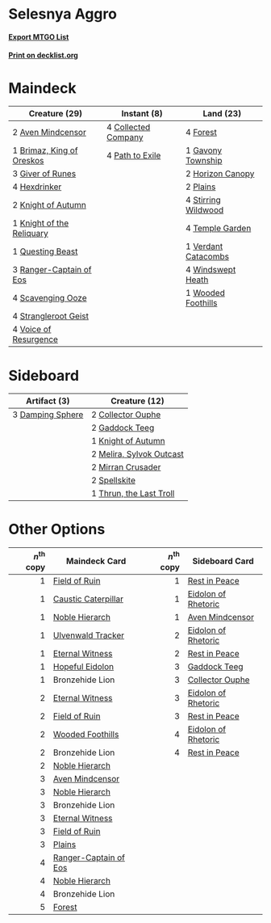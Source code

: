 # Selesnya Aggro

#### [Export MTGO List](../collection/Selesnya%20Aggro/Selesnya%20Aggro.txt)
#### [Print on decklist.org](http://decklist.org/?deckmain=2%09Aven%20Mindcensor%0A1%09Brimaz,%20King%20of%20Oreskos%0A4%09Collected%20Company%0A4%09Forest%0A1%09Gavony%20Township%0A3%09Giver%20of%20Runes%0A4%09Hexdrinker%0A2%09Horizon%20Canopy%0A2%09Knight%20of%20Autumn%0A1%09Knight%20of%20the%20Reliquary%0A4%09Path%20to%20Exile%0A2%09Plains%0A1%09Questing%20Beast%0A3%09Ranger-Captain%20of%20Eos%0A4%09Scavenging%20Ooze%0A4%09Stirring%20Wildwood%0A4%09Strangleroot%20Geist%0A4%09Temple%20Garden%0A1%09Verdant%20Catacombs%0A4%09Voice%20of%20Resurgence%0A4%09Windswept%20Heath%0A1%09Wooded%20Foothills&deckside=2%09Collector%20Ouphe%0A3%09Damping%20Sphere%0A2%09Gaddock%20Teeg%0A1%09Knight%20of%20Autumn%0A2%09Melira,%20Sylvok%20Outcast%0A2%09Mirran%20Crusader%0A2%09Spellskite%0A1%09Thrun,%20the%20Last%20Troll)
# Maindeck

|                                           Creature (29)                                            |                                         Instant (8)                                          |                                          Land (23)                                           |
|----------------------------------------------------------------------------------------------------|----------------------------------------------------------------------------------------------|----------------------------------------------------------------------------------------------|
|2 [Aven Mindcensor](http://gatherer.wizards.com/Pages/Card/Details.aspx?multiverseid=426707)        |4 [Collected Company](http://gatherer.wizards.com/Pages/Card/Details.aspx?multiverseid=394519)|4 [Forest](http://gatherer.wizards.com/Pages/Card/Details.aspx?multiverseid=439860)           |
|1 [Brimaz, King of Oreskos](http://gatherer.wizards.com/Pages/Card/Details.aspx?multiverseid=378377)|4 [Path to Exile](http://gatherer.wizards.com/Pages/Card/Details.aspx?multiverseid=220511)    |1 [Gavony Township](http://gatherer.wizards.com/Pages/Card/Details.aspx?multiverseid=233242)  |
|3 [Giver of Runes](http://gatherer.wizards.com/Pages/Card/Details.aspx?multiverseid=463962)         |                                                                                              |2 [Horizon Canopy](http://gatherer.wizards.com/Pages/Card/Details.aspx?multiverseid=409571)   |
|4 [Hexdrinker](http://gatherer.wizards.com/Pages/Card/Details.aspx?multiverseid=464117)             |                                                                                              |2 [Plains](http://gatherer.wizards.com/Pages/Card/Details.aspx?multiverseid=439856)           |
|2 [Knight of Autumn](http://gatherer.wizards.com/Pages/Card/Details.aspx?multiverseid=452933)       |                                                                                              |4 [Stirring Wildwood](http://gatherer.wizards.com/Pages/Card/Details.aspx?multiverseid=433213)|
|1 [Knight of the Reliquary](http://gatherer.wizards.com/Pages/Card/Details.aspx?multiverseid=189145)|                                                                                              |4 [Temple Garden](http://gatherer.wizards.com/Pages/Card/Details.aspx?multiverseid=405112)    |
|1 [Questing Beast](http://gatherer.wizards.com/Pages/Card/Details.aspx?multiverseid=473133)         |                                                                                              |1 [Verdant Catacombs](http://gatherer.wizards.com/Pages/Card/Details.aspx?multiverseid=405113)|
|3 [Ranger-Captain of Eos](http://gatherer.wizards.com/Pages/Card/Details.aspx?multiverseid=463970)  |                                                                                              |4 [Windswept Heath](http://gatherer.wizards.com/Pages/Card/Details.aspx?multiverseid=405115)  |
|4 [Scavenging Ooze](http://gatherer.wizards.com/Pages/Card/Details.aspx?multiverseid=420783)        |                                                                                              |1 [Wooded Foothills](http://gatherer.wizards.com/Pages/Card/Details.aspx?multiverseid=405116) |
|4 [Strangleroot Geist](http://gatherer.wizards.com/Pages/Card/Details.aspx?multiverseid=262671)     |                                                                                              |                                                                                              |
|4 [Voice of Resurgence](http://gatherer.wizards.com/Pages/Card/Details.aspx?multiverseid=368951)    |                                                                                              |                                                                                              |


# Sideboard

|                                       Artifact (3)                                        |                                           Creature (12)                                           |
|-------------------------------------------------------------------------------------------|---------------------------------------------------------------------------------------------------|
|3 [Damping Sphere](http://gatherer.wizards.com/Pages/Card/Details.aspx?multiverseid=443101)|2 [Collector Ouphe](http://gatherer.wizards.com/Pages/Card/Details.aspx?multiverseid=464107)       |
|                                                                                           |2 [Gaddock Teeg](http://gatherer.wizards.com/Pages/Card/Details.aspx?multiverseid=140188)          |
|                                                                                           |1 [Knight of Autumn](http://gatherer.wizards.com/Pages/Card/Details.aspx?multiverseid=452933)      |
|                                                                                           |2 [Melira, Sylvok Outcast](http://gatherer.wizards.com/Pages/Card/Details.aspx?multiverseid=194274)|
|                                                                                           |2 [Mirran Crusader](http://gatherer.wizards.com/Pages/Card/Details.aspx?multiverseid=213802)       |
|                                                                                           |2 [Spellskite](http://gatherer.wizards.com/Pages/Card/Details.aspx?multiverseid=397743)            |
|                                                                                           |1 [Thrun, the Last Troll](http://gatherer.wizards.com/Pages/Card/Details.aspx?multiverseid=214050) |


# Other Options

|*n*<sup>th</sup> copy|                                         Maindeck Card                                          |*n*<sup>th</sup> copy|                                        Sideboard Card                                        |
|--------------------:|------------------------------------------------------------------------------------------------|--------------------:|----------------------------------------------------------------------------------------------|
|                    1|[Field of Ruin](http://gatherer.wizards.com/Pages/Card/Details.aspx?multiverseid=435415)        |                    1|[Rest in Peace](http://gatherer.wizards.com/Pages/Card/Details.aspx?multiverseid=442021)      |
|                    1|[Caustic Caterpillar](http://gatherer.wizards.com/Pages/Card/Details.aspx?multiverseid=398409)  |                    1|[Eidolon of Rhetoric](http://gatherer.wizards.com/Pages/Card/Details.aspx?multiverseid=380409)|
|                    1|[Noble Hierarch](http://gatherer.wizards.com/Pages/Card/Details.aspx?multiverseid=179434)       |                    1|[Aven Mindcensor](http://gatherer.wizards.com/Pages/Card/Details.aspx?multiverseid=426707)    |
|                    1|[Ulvenwald Tracker](http://gatherer.wizards.com/Pages/Card/Details.aspx?multiverseid=240154)    |                    2|[Eidolon of Rhetoric](http://gatherer.wizards.com/Pages/Card/Details.aspx?multiverseid=380409)|
|                    1|[Eternal Witness](http://gatherer.wizards.com/Pages/Card/Details.aspx?multiverseid=51628)       |                    2|[Rest in Peace](http://gatherer.wizards.com/Pages/Card/Details.aspx?multiverseid=442021)      |
|                    1|[Hopeful Eidolon](http://gatherer.wizards.com/Pages/Card/Details.aspx?multiverseid=373616)      |                    3|[Gaddock Teeg](http://gatherer.wizards.com/Pages/Card/Details.aspx?multiverseid=140188)       |
|                    1|Bronzehide Lion                                                                                 |                    3|[Collector Ouphe](http://gatherer.wizards.com/Pages/Card/Details.aspx?multiverseid=464107)    |
|                    2|[Eternal Witness](http://gatherer.wizards.com/Pages/Card/Details.aspx?multiverseid=51628)       |                    3|[Eidolon of Rhetoric](http://gatherer.wizards.com/Pages/Card/Details.aspx?multiverseid=380409)|
|                    2|[Field of Ruin](http://gatherer.wizards.com/Pages/Card/Details.aspx?multiverseid=435415)        |                    3|[Rest in Peace](http://gatherer.wizards.com/Pages/Card/Details.aspx?multiverseid=442021)      |
|                    2|[Wooded Foothills](http://gatherer.wizards.com/Pages/Card/Details.aspx?multiverseid=405116)     |                    4|[Eidolon of Rhetoric](http://gatherer.wizards.com/Pages/Card/Details.aspx?multiverseid=380409)|
|                    2|Bronzehide Lion                                                                                 |                    4|[Rest in Peace](http://gatherer.wizards.com/Pages/Card/Details.aspx?multiverseid=442021)      |
|                    2|[Noble Hierarch](http://gatherer.wizards.com/Pages/Card/Details.aspx?multiverseid=179434)       |                     |                                                                                              |
|                    3|[Aven Mindcensor](http://gatherer.wizards.com/Pages/Card/Details.aspx?multiverseid=426707)      |                     |                                                                                              |
|                    3|[Noble Hierarch](http://gatherer.wizards.com/Pages/Card/Details.aspx?multiverseid=179434)       |                     |                                                                                              |
|                    3|Bronzehide Lion                                                                                 |                     |                                                                                              |
|                    3|[Eternal Witness](http://gatherer.wizards.com/Pages/Card/Details.aspx?multiverseid=51628)       |                     |                                                                                              |
|                    3|[Field of Ruin](http://gatherer.wizards.com/Pages/Card/Details.aspx?multiverseid=435415)        |                     |                                                                                              |
|                    3|[Plains](http://gatherer.wizards.com/Pages/Card/Details.aspx?multiverseid=439856)               |                     |                                                                                              |
|                    4|[Ranger-Captain of Eos](http://gatherer.wizards.com/Pages/Card/Details.aspx?multiverseid=463970)|                     |                                                                                              |
|                    4|[Noble Hierarch](http://gatherer.wizards.com/Pages/Card/Details.aspx?multiverseid=179434)       |                     |                                                                                              |
|                    4|Bronzehide Lion                                                                                 |                     |                                                                                              |
|                    5|[Forest](http://gatherer.wizards.com/Pages/Card/Details.aspx?multiverseid=439860)               |                     |                                                                                              |

